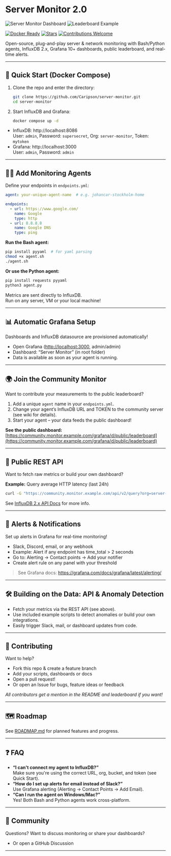 # Server Monitor 2.0

![Server Monitor Dashboard](docs/demo-dashboard.png)
![Leaderboard Example](docs/demo-leaderboard.png)

[![Docker Ready](https://img.shields.io/badge/docker-ready-blue.svg)]()
[![Stars](https://img.shields.io/github/stars/Caripson/server-monitor)]()
[![Contributions Welcome](https://img.shields.io/badge/contributions-welcome-brightgreen.svg)]()

Open-source, plug-and-play server & network monitoring with Bash/Python agents, InfluxDB 2.x, Grafana 10+ dashboards, public leaderboard, and real-time alerts.

---

## 🚀 Quick Start (Docker Compose)

1. Clone the repo and enter the directory:
    ```bash
    git clone https://github.com/Caripson/server-monitor.git
    cd server-monitor
    ```

2. Start InfluxDB and Grafana:
    ```bash
    docker compose up -d
    ```

- InfluxDB: http://localhost:8086  
  User: `admin`, Password: `supersecret`, Org: `server-monitor`, Token: `mytoken`
- Grafana: http://localhost:3000  
  User: `admin`, Password: `admin`

---

## 🕵️‍♂️ Add Monitoring Agents

Define your endpoints in `endpoints.yml`:

```yaml
agent: your-unique-agent-name  # e.g. johancar-stockholm-home

endpoints:
  - url: https://www.google.com/
    name: Google
    type: http
  - url: 8.8.8.8
    name: Google DNS
    type: ping
```

**Run the Bash agent:**
```bash
pip install pyyaml  # for yaml parsing
chmod +x agent.sh
./agent.sh
```

**Or use the Python agent:**
```bash
pip install requests pyyaml
python3 agent.py
```

Metrics are sent directly to InfluxDB.  
Run on any server, VM or your local machine!

---

## 📊 Automatic Grafana Setup

Dashboards and InfluxDB datasource are provisioned automatically!

- Open Grafana ([http://localhost:3000](http://localhost:3000), admin/admin)
- Dashboard: “Server Monitor” (in root folder)
- Data is available as soon as your agent is running.

---

## 🌍 Join the Community Monitor

Want to contribute your measurements to the public leaderboard?

1. Add a unique `agent` name in your `endpoints.yml`.
2. Change your agent’s InfluxDB URL and TOKEN to the community server (see wiki for details).
3. Start your agent – your data feeds the public dashboard!

**See the public dashboard:**  
[https://community.monitor.example.com/grafana/d/public/leaderboard](https://community.monitor.example.com/grafana/d/public/leaderboard)

---

## 📡 Public REST API

Want to fetch raw metrics or build your own dashboard?

**Example:** Query average HTTP latency (last 24h)
```bash
curl -G "https://community.monitor.example.com/api/v2/query?org=server-monitor"   -H "Authorization: Token YOUR_PUBLIC_TOKEN"   --data-urlencode 'query=from(bucket: "public") |> range(start: -24h) |> filter(fn: (r) => r._field == "time_total") |> group(columns:["agent"]) |> mean()'
```
See [InfluxDB 2.x API Docs](https://docs.influxdata.com/influxdb/v2.0/api/) for more info.

---

## 🚨 Alerts & Notifications

Set up alerts in Grafana for real-time monitoring!

- Slack, Discord, email, or any webhook
- Example: Alert if any endpoint has time_total > 2 seconds
- Go to: Alerting → Contact points → Add your notifier
- Create alert rule on any panel with your threshold

> See Grafana docs: https://grafana.com/docs/grafana/latest/alerting/

---

## 🛠️ Building on the Data: API & Anomaly Detection

- Fetch your metrics via the REST API (see above).
- Use included example scripts to detect anomalies or build your own integrations.
- Easily trigger Slack, mail, or dashboard updates from code.

---

## 🤝 Contributing

Want to help?  
- Fork this repo & create a feature branch  
- Add your scripts, dashboards or docs  
- Open a pull request!  
- Or open an Issue for bugs, feature ideas or feedback

*All contributors get a mention in the README and leaderboard if you want!*

---

## 🗺️ Roadmap

See [ROADMAP.md](./ROADMAP.md) for planned features and progress.

---

## ❓ FAQ

- **“I can't connect my agent to InfluxDB?”**  
  Make sure you're using the correct URL, org, bucket, and token (see Quick Start).
- **“How do I set up alerts for email instead of Slack?”**  
  Use Grafana alerting (Alerting → Contact Points → Add Email).
- **“Can I run the agent on Windows/Mac?”**  
  Yes! Both Bash and Python agents work cross-platform.

---

## 💬 Community

Questions? Want to discuss monitoring or share your dashboards?
- Or open a GitHub Discussion

---

